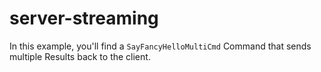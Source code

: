 # server-streaming
In this example, you'll find a `SayFancyHelloMultiCmd` Command that sends
multiple Results back to the client.